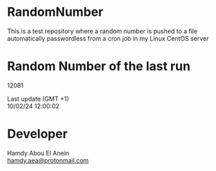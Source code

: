 # RandomNumber    
This is a test repository where a random number is pushed to a file automatically passwordless from a cron job in my Linux CentOS server    
# Random Number of the last run   
12081
      
Last update (GMT +1)    
10/02/24 12:00:02
# Developer    
Hamdy Abou El Anein   
hamdy.aea@protonmail.com
